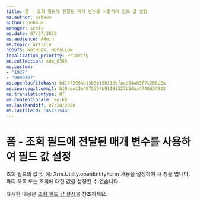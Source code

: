 ```yaml
---
title: 폼 - 조회 필드에 전달된 매개 변수를 사용하여 필드 값 설정
ms.author: pebaum
author: pebaum
manager: scotv
ms.date: 07/27/2020
ms.audience: Admin
ms.topic: article
ROBOTS: NOINDEX, NOFOLLOW
localization_priority: Priority
ms.collection: Adm_O365
ms.custom:
- "1927"
- "9000307"
ms.openlocfilehash: bd147296ab13b3b15b110bfaae54a63f7c260e2a
ms.sourcegitcommit: b10cea11b4975354b91193327b58aa4740d34833
ms.translationtype: HT
ms.contentlocale: ko-KR
ms.lasthandoff: 07/28/2020
ms.locfileid: "45431544"
---
```

# <a name="set-field-values-using-parameters-passed-to-a-form---lookup-fields"></a>폼 - 조회 필드에 전달된 매개 변수를 사용하여 필드 값 설정

조회 필드의 값 및 예: Xrm.Utility.openEntityForm 사용을 설정하여 새 창을 엽니다. 파티 목록 또는 조회에 대한 값을 설정할 수 없습니다.

자세한 내용은 [조회 필드 값 설정](https://docs.microsoft.com/previous-versions/dynamicscrm-2016/developers-guide/gg334375(v=crm.8)#set-values-for-lookup-fields)을 참조하세요.